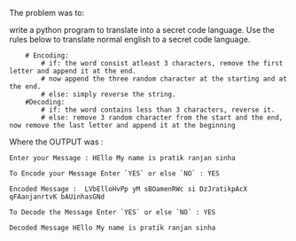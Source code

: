The problem was to:

write a python program to translate into a secret code language. Use the rules below to translate normal english to a secret code language.

        # Encoding:
            # if: the word consist atleast 3 characters, remove the first letter and append it at the end.
            # now append the three random character at the starting and at the end.
            # else: simply reverse the string.
        #Decoding: 
            # if: the word contains less than 3 characters, reverse it.
            # else: remove 3 random character from the start and the end, now remove the last letter and append it at the beginning 


Where the OUTPUT was : 

    Enter your Message : HEllo My name is pratik ranjan sinha
    
    To Encode your Message Enter `YES` or else `NO` : YES
    
    Encoded Message :  LVbElloHvPp yM sBOamenRWc si DzJratikpAcX qFAanjanrtvK bAUinhasGNd
    
    To Decode the Message Enter `YES` or else `NO` : YES
    
    Decoded Message HEllo My name is pratik ranjan sinha
